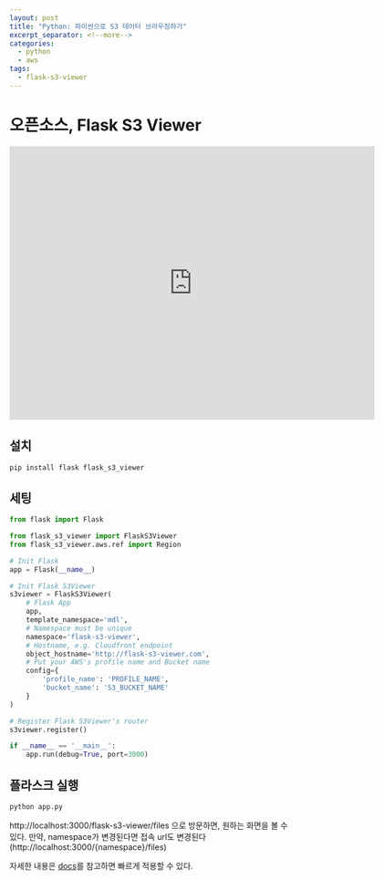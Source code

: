 ```yaml
---
layout: post
title: "Python: 파이썬으로 S3 데이터 브라우징하기"
excerpt_separator: <!--more-->
categories:
  - python
  - aws
tags:
  - flask-s3-viewer
---
```


# 오픈소스, Flask S3 Viewer
<iframe width="640" height="480" src="https://youtube.com/embed/tu8U6UR9BPA?start=0" allowfullscreen="" frameborder="0" ></iframe>

## 설치
```bash
pip install flask flask_s3_viewer
```

## 세팅
```python
from flask import Flask

from flask_s3_viewer import FlaskS3Viewer
from flask_s3_viewer.aws.ref import Region

# Init Flask
app = Flask(__name__)

# Init Flask S3Viewer
s3viewer = FlaskS3Viewer(
    # Flask App
    app,
    template_namespace='mdl',
    # Namespace must be unique
    namespace='flask-s3-viewer',
    # Hostname, e.g. Cloudfront endpoint
    object_hostname='http://flask-s3-viewer.com',
    # Put your AWS's profile name and Bucket name
    config={
        'profile_name': 'PROFILE_NAME',
        'bucket_name': 'S3_BUCKET_NAME'
    }
)

# Register Flask S3Viewer's router
s3viewer.register()

if __name__ == '__main__':
    app.run(debug=True, port=3000)
```
## 플라스크 실행
```bash
python app.py
```
http://localhost:3000/flask-s3-viewer/files 으로 방문하면, 원하는 화면을 볼 수 있다.
만약, namespace가 변경된다면 접속 url도 변경된다 (http://localhost:3000/{namespace}/files)

자세한 내용은 [docs](https://flask-s3-viewer.readthedocs.io/en/latest/index.html)를 참고하면 빠르게 적용할 수 있다.
